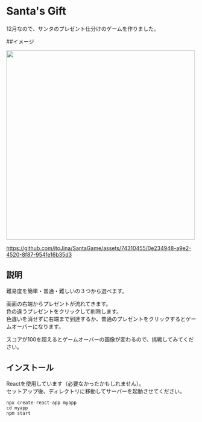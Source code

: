 # Santa's Gift

12月なので、サンタのプレゼント仕分けのゲームを作りました。

##イメージ

<img src="https://github.com/itoJina/SantaGame/assets/74310455/f497270a-6981-4e82-93ce-29b089a273cf" width="500">


https://github.com/itoJina/SantaGame/assets/74310455/0e234948-a9e2-4520-8f87-954fe16b35d3



## 説明

難易度を簡単・普通・難しいの３つから選べます。

画面の右端からプレゼントが流れてきます。<br>
色の違うプレゼントをクリックして削除します。<br>
色違いを消せずに右端まで到達するか、普通のプレゼントをクリックするとゲームオーバーになります。<br>

スコアが100を超えるとゲームオーバーの画像が変わるので、挑戦してみてください。

## インストール

Reactを使用しています（必要なかったかもしれません）。 <br>
セットアップ後、ディレクトリに移動してサーバーを起動させてください。

`npx create-react-app myapp` <br>
`cd myapp` <br>
`npm start`
